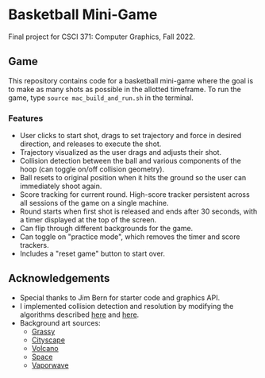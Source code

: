 # Basketball Mini-Game

Final project for CSCI 371: Computer Graphics, Fall 2022.

## Game

This repository contains code for a basketball mini-game where the goal is to make as many shots as possible in the allotted timeframe. To run the game, type `source mac_build_and_run.sh` in the terminal.

### Features
- User clicks to start shot, drags to set trajectory and force in desired direction, and releases to execute the shot.
- Trajectory visualized as the user drags and adjusts their shot.
- Collision detection between the ball and various components of the hoop (can toggle on/off collision geometry).
- Ball resets to original position when it hits the ground so the user can immediately shoot again.
- Score tracking for current round. High-score tracker persistent across all sessions of the game on a single machine.
- Round starts when first shot is released and ends after 30 seconds, with a timer displayed at the top of the screen.
- Can flip through different backgrounds for the game.
- Can toggle on "practice mode", which removes the timer and score trackers.
- Includes a "reset game" button to start over.

## Acknowledgements

- Special thanks to Jim Bern for starter code and graphics API.
- I implemented collision detection and resolution by modifying the algorithms described [here](https://learnopengl.com/In-Practice/2D-Game/Collisions/Collision-detection) and [here](https://learnopengl.com/In-Practice/2D-Game/Collisions/Collision-resolution).
- Background art sources:
    - [Grassy](https://www.wallpaperflare.com/pixel-art-8-bit-sky-beauty-in-nature-plant-environment-wallpaper-cpylb)
    - [Cityscape](https://wallpaperaccess.com/8-bit-aesthetic)
    - [Volcano](https://www.artstation.com/artwork/qAXJLz)
    - [Space](https://www.freepik.com/free-vector/pixel-art-mystical-background_29019077.htm#query=pixel%20moon&position=0&from_view=keyword)
    - [Vaporwave](https://wallpaperaccess.com/8-bit-aesthetic)
